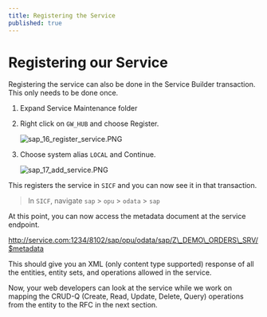 ```yaml
---
title: Registering the Service
published: true
---
```


# Registering our Service

Registering the service can also be done in the Service Builder transaction. This only needs to be done once.

1. Expand Service Maintenance folder
1. Right click on `GW_HUB` and choose Register.

    ![sap_16_register_service.PNG]({{site.baseurl}}/img/sap_16_register_service.PNG)

1. Choose system alias `LOCAL` and Continue.

    ![sap_17_add_service.PNG]({{site.baseurl}}/img/sap_17_add_service.PNG)

This registers the service in `SICF` and you can now see it in that transaction.

> In `SICF`, navigate `sap` > `opu` > `odata` > `sap`

At this point, you can now access the metadata document at the service endpoint.

http://service.com:1234/8102/sap/opu/odata/sap/Z\_DEMO\_ORDERS\_SRV/$metadata

This should give you an XML (only content type supported) response of all the entities, entity sets, and operations allowed in the service.

Now, your web developers can look at the service while we work on mapping the CRUD-Q (Create, Read, Update, Delete, Query) operations from the entity to the RFC in the next section.
